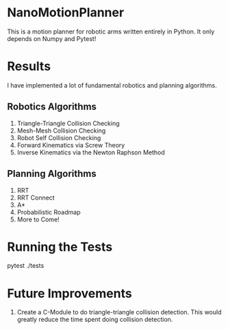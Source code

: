 # NanoMotionPlanner
This is a motion planner for robotic arms written entirely in Python. It only depends on Numpy and Pytest!

# Results
I have implemented a lot of fundamental robotics and planning algorithms.

## Robotics Algorithms
1. Triangle-Triangle Collision Checking
2. Mesh-Mesh Collision Checking
3. Robot Self Collision Checking
4. Forward Kinematics via Screw Theory
5. Inverse Kinematics via the Newton Raphson Method

## Planning Algorithms
1. RRT
2. RRT Connect
3. A*
4. Probabilistic Roadmap
5. More to Come!

# Running the Tests
pytest ./tests

# Future Improvements
1. Create a C-Module to do triangle-triangle collision detection. This would greatly reduce the time spent doing collision detection.
